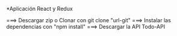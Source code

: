 \*Aplicación React y Redux

===> Descargar zip o Clonar con git clone "url-git"
===> Instalar las dependencias con "npm install"
===> Descargar la API Todo-API
